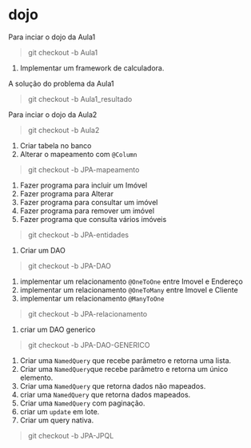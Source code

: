 # dojo


Para inciar o dojo da Aula1
>git checkout -b Aula1

1. Implementar um framework de calculadora.

A solução do problema da Aula1
>git checkout -b Aula1_resultado


Para inciar o dojo da Aula2
>git checkout -b Aula2

1. Criar tabela no banco
2. Alterar o mapeamento com `@Column`

>git checkout -b JPA-mapeamento

1. Fazer programa para incluir um Imóvel
2. Fazer programa para Alterar
3. Fazer programa para consultar um imóvel
4. Fazer programa para remover um imóvel
5. Fazer programa que consulta vários imóveis


>git checkout -b JPA-entidades

1. Criar um DAO

>git checkout -b JPA-DAO

1. implementar um relacionamento ``@OneToOne`` entre Imovel e Endereço 
2. implementar um relacionamento ``@OneToMany`` entre Imovel e Cliente
3. implementar um relacionamento ``@ManyToOne`` 

>git checkout -b JPA-relacionamento

1. criar um DAO generico

>git checkout -b JPA-DAO-GENERICO

1. Criar uma `NamedQuery` que recebe parâmetro e retorna uma lista.
2. Criar uma ``NamedQuery``que recebe parâmetro e retorna um único elemento.
3. Criar uma ``NamedQuery`` que retorna dados não mapeados.
4. criar uma ``NamedQuery`` que retorna dados mapeados.
5. Criar uma ``NamedQuery`` com paginação.
6. criar um `update` em lote.
7. Criar um query nativa.

>git checkout -b JPA-JPQL
